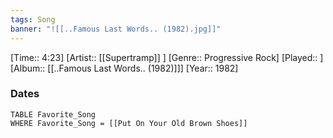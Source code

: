 ```yaml
---
tags: Song  
banner: "![[..Famous Last Words.. (1982).jpg]]"
---
```

[Time:: 4:23]
[Artist:: [[Supertramp]] ]
[Genre:: Progressive Rock]
[Played:: ]
[Album:: [[..Famous Last Words.. (1982)]]]
[Year:: 1982]
### Dates
````dataview
TABLE Favorite_Song
WHERE Favorite_Song = [[Put On Your Old Brown Shoes]]
````
